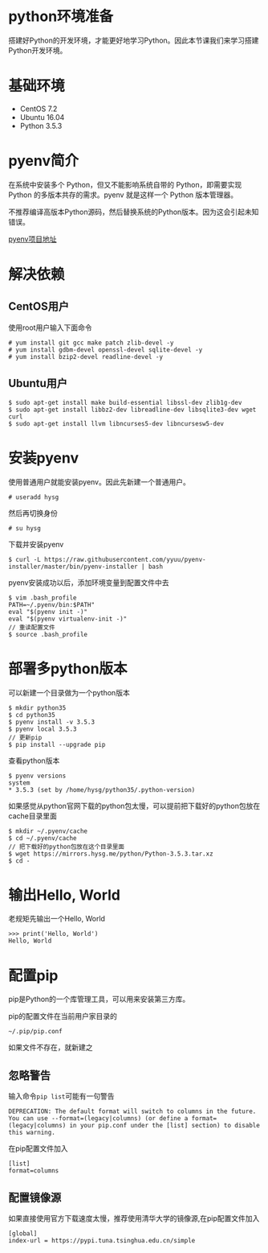 # python环境准备
搭建好Python的开发环境，才能更好地学习Python。因此本节课我们来学习搭建Python开发环境。
# 基础环境
+ CentOS 7.2
+ Ubuntu 16.04
+ Python 3.5.3

# pyenv简介
在系统中安装多个 Python，但又不能影响系统自带的 Python，即需要实现 Python 的多版本共存的需求。pyenv 就是这样一个 Python 版本管理器。

不推荐编译高版本Python源码，然后替换系统的Python版本。因为这会引起未知错误。

[pyenv项目地址](https://github.com/pyenv/pyenv)
# 解决依赖
## CentOS用户
使用root用户输入下面命令
```
# yum install git gcc make patch zlib-devel -y
# yum install gdbm-devel openssl-devel sqlite-devel -y
# yum install bzip2-devel readline-devel -y
```
## Ubuntu用户
```
$ sudo apt-get install make build-essential libssl-dev zlib1g-dev
$ sudo apt-get install libbz2-dev libreadline-dev libsqlite3-dev wget curl
$ sudo apt-get install llvm libncurses5-dev libncursesw5-dev
```
# 安装pyenv
使用普通用户就能安装pyenv。因此先新建一个普通用户。
```
# useradd hysg
```
然后再切换身份
```
# su hysg
```
下载并安装pyenv
```
$ curl -L https://raw.githubusercontent.com/yyuu/pyenv-installer/master/bin/pyenv-installer | bash
```
pyenv安装成功以后，添加环境变量到配置文件中去
```
$ vim .bash_profile
PATH=~/.pyenv/bin:$PATH"
eval "$(pyenv init -)"
eval "$(pyenv virtualenv-init -)"
// 重读配置文件
$ source .bash_profile
```
# 部署多python版本
可以新建一个目录做为一个python版本
```
$ mkdir python35
$ cd python35
$ pyenv install -v 3.5.3
$ pyenv local 3.5.3
// 更新pip
$ pip install --upgrade pip
```
查看python版本
```
$ pyenv versions
system
* 3.5.3 (set by /home/hysg/python35/.python-version)
```
如果感觉从python官网下载的python包太慢，可以提前把下载好的python包放在cache目录里面
```
$ mkdir ~/.pyenv/cache
$ cd ~/.pyenv/cache
// 把下载好的python包放在这个目录里面
$ wget https://mirrors.hysg.me/python/Python-3.5.3.tar.xz
$ cd -
```
# 输出Hello, World
老规矩先输出一个Hello, World
```
>>> print('Hello, World')
Hello, World
```
# 配置pip
pip是Python的一个库管理工具，可以用来安装第三方库。

pip的配置文件在当前用户家目录的
```
~/.pip/pip.conf
```
如果文件不存在，就新建之
## 忽略警告
输入命令`pip list`可能有一句警告
```
DEPRECATION: The default format will switch to columns in the future. You can use --format=(legacy|columns) (or define a format=(legacy|columns) in your pip.conf under the [list] section) to disable this warning.
```
在pip配置文件加入
```
[list]
format=columns
```
## 配置镜像源
如果直接使用官方下载速度太慢，推荐使用清华大学的镜像源,在pip配置文件加入
```
[global]
index-url = https://pypi.tuna.tsinghua.edu.cn/simple
```
